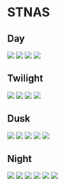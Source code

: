 # STNAS

## Day
<img src="images/day_751.PNG" >
<img src="images/day_753.PNG" >
<img src="images/day_756.PNG" >
<img src="images/day_758.PNG" >

## Twilight
<img src="images/twilight_729.PNG" >
<img src="images/twilight_732.PNG" >
<img src="images/twilight_734.PNG" >
<img src="images/twilight_736.PNG" >

## Dusk
<img src="images/dusk_757.PNG" >
<img src="images/dusk_759.PNG" >
<img src="images/dusk_761.PNG" >
<img src="images/dusk_766.PNG" >
<img src="images/dusk_769.PNG" >

## Night
<img src="images/night_451.PNG" >
<img src="images/night_454.PNG" >
<img src="images/night_456.PNG" >
<img src="images/night_459.PNG" >
<img src="images/night_462.PNG" >
<img src="images/night_766.PNG" >
